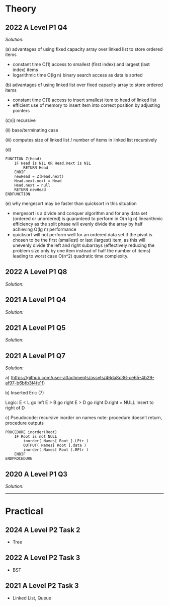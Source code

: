 # Theory
## 2022 A Level P1 Q4
*Solution:*

(a) advantages of using fixed capacity array over linked list to store ordered items
- constant time O(1) access to smallest (first index) and largest (last index) items 
- logarithmic time O(lg n) binary search access as data is sorted 

(b) advantages of using linked list over fixed capacity array to store ordered items
- constant time O(1) access to insert smallest item to head of linked list
- efficient use of memory to insert item into correct position by adjusting pointers

(c)(i) recursive

(ii) base/terminating case

(iii) computes size of linked list / number of items in linked list recursively

(d)

```
FUNCTION Z(Head)
    IF Head is NIL OR Head.next is NIL
        RETURN Head
    ENDIF
    newHead = Z(Head.next)
    Head.next.next = Head
    Head.next = null    
    RETURN newHead
ENDFUNCTION
```
(e) why mergesort may be faster than quicksort in this situation
- mergesort is a divide and conquer algorithm and for any data set (ordered or unordered) is guaranteed to perform in O(n lg n) linearithmic efficiency as the split phase will evenly divide the array by half achieving O(lg n) performance
- quicksort will not perform well for an ordered data set if the pivot is chosen to be the first (smallest) or last (largest) item, as this will unevenly divide the left and right subarrays (effectively reducing the problem size only by one item instead of half the number of items) leading to worst case O(n^2) quadratic time complexity.

## 2022 A Level P1 Q8
*Solution:*

## 2021 A Level P1 Q4
*Solution:*

## 2021 A Level P1 Q5
*Solution:*

## 2021 A Level P1 Q7
*Solution:*

a) (https://github.com/user-attachments/assets/46da8c36-ce65-4b29-af97-b6bfb3f4fe1f)

b) Inserted Eric (7) 

Logic: 
E < L go left
E > B go right
E > D go right
D.right = NULL
Insert to right of D

c) Pseudocode: recursive inorder on names 
note: procedure doesn’t return, procedure outputs

```
PROCEDURE inorder(Root)
    IF Root is not NULL
        inorder( Names[ Root ].LPtr )
        OUTPUT( Names[ Root ].data )
        inorder( Names[ Root ].RPtr )
    ENDIF
ENDPROCEDURE
```

## 2020 A Level P1 Q3
*Solution:*

---
# Practical
## 2024 A Level P2 Task 2
- Tree
## 2022 A Level P2 Task 3
- BST
## 2021 A Level P2 Task 3
- Linked List, Queue
